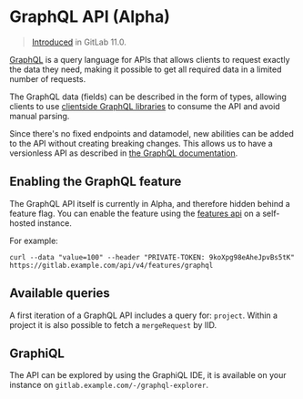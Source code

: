 # GraphQL API (Alpha)

> [Introduced][ce-19008] in GitLab 11.0.

[GraphQL](https://graphql.org/) is a query language for APIs that
allows clients to request exactly the data they need, making it
possible to get all required data in a limited number of requests.

The GraphQL data (fields) can be described in the form of types,
allowing clients to use [clientside GraphQL
libraries](https://graphql.org/code/#graphql-clients) to consume the
API and avoid manual parsing.

Since there's no fixed endpoints and datamodel, new abilities can be
added to the API without creating breaking changes. This allows us to
have a versionless API as described in [the GraphQL
documentation](https://graphql.org/learn/best-practices/#versioning).

## Enabling the GraphQL feature

The GraphQL API itself is currently in Alpha, and therefore hidden behind a
feature flag. You can enable the feature using the [features api][features-api] on a self-hosted instance.

For example:

```shell
curl --data "value=100" --header "PRIVATE-TOKEN: 9koXpg98eAheJpvBs5tK" https://gitlab.example.com/api/v4/features/graphql
```

## Available queries

A first iteration of a GraphQL API includes a query for: `project`. Within a project it is also possible to fetch a `mergeRequest` by IID.

## GraphiQL

The API can be explored by using the GraphiQL IDE, it is available on your
instance on `gitlab.example.com/-/graphql-explorer`.

[ce-19008]: https://gitlab.com/gitlab-org/gitlab-ce/merge_requests/19008
[features-api]: ../features.md
